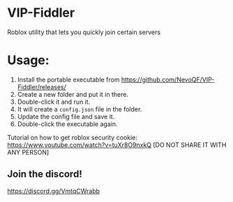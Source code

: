 # VIP-Fiddler
Roblox utility that lets you quickly join certain servers

# Usage:
1. Install the portable executable from https://github.com/NevoQF/VIP-Fiddler/releases/
2. Create a new folder and put it in there.
3. Double-click it and run it.
4. It will create a `config.json` file in the folder.
5. Update the config file and save it.
6. Double-click the executable again.

Tutorial on how to get roblox security cookie: https://www.youtube.com/watch?v=tuXr8O9nxkQ 
[DO NOT SHARE IT WITH ANY PERSON]

## Join the discord!
https://discord.gg/VmtqCWrabb
